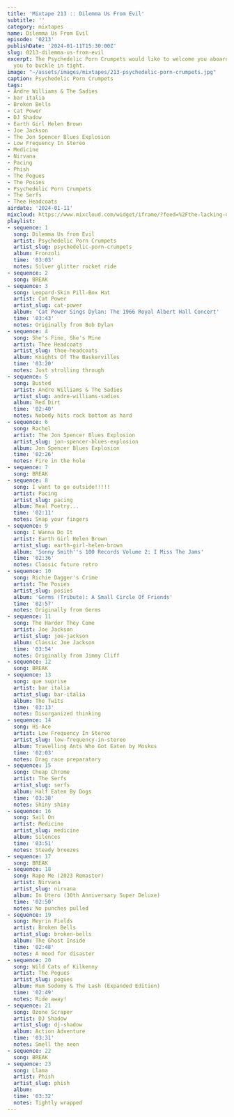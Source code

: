 ```yaml
---
title: 'Mixtape 213 :: Dilemma Us From Evil'
subtitle: ''
category: mixtapes
name: Dilemma Us From Evil
episode: '0213'
publishDate: '2024-01-11T15:30:00Z'
slug: 0213-dilemma-us-from-evil
excerpt: The Psychedelic Porn Crumpets would like to welcome you aboard and advise
  you to buckle in tight.
image: "~/assets/images/mixtapes/213-psychedelic-porn-crumpets.jpg"
caption: Psychedelic Porn Crumpets
tags:
- Andre Williams & The Sadies
- bar italia
- Broken Bells
- Cat Power
- DJ Shadow
- Earth Girl Helen Brown
- Joe Jackson
- The Jon Spencer Blues Explosion
- Low Frequency In Stereo
- Medicine
- Nirvana
- Pacing
- Phish
- The Pogues
- The Posies
- Psychedelic Porn Crumpets
- The Serfs
- Thee Headcoats
airdate: '2024-01-11'
mixcloud: https://www.mixcloud.com/widget/iframe/?feed=%2Fthe-lacking-org%2F3jozdv-213-dilemma-us-from-evil%2F&hide_artwork=1&hide_cover=1&light=1
playlist:
- sequence: 1
  song: Dilemma Us from Evil
  artist: Psychedelic Porn Crumpets
  artist_slug: psychedelic-porn-crumpets
  album: Fronzoli
  time: '03:03'
  notes: Silver glitter rocket ride
- sequence: 2
  song: BREAK
- sequence: 3
  song: Leopard-Skin Pill-Box Hat
  artist: Cat Power
  artist_slug: cat-power
  album: 'Cat Power Sings Dylan: The 1966 Royal Albert Hall Concert'
  time: '03:43'
  notes: Originally from Bob Dylan
- sequence: 4
  song: She's Fine, She's Mine
  artist: Thee Headcoats
  artist_slug: thee-headcoats
  album: Knights Of The Baskervilles
  time: '03:20'
  notes: Just strolling through
- sequence: 5
  song: Busted
  artist: Andre Williams & The Sadies
  artist_slug: andre-williams-sadies
  album: Red Dirt
  time: '02:40'
  notes: Nobody hits rock bottom as hard
- sequence: 6
  song: Rachel
  artist: The Jon Spencer Blues Explosion
  artist_slug: jon-spencer-blues-explosion
  album: Jon Spencer Blues Explosion
  time: '02:26'
  notes: Fire in the hole
- sequence: 7
  song: BREAK
- sequence: 8
  song: I want to go outside!!!!!
  artist: Pacing
  artist_slug: pacing
  album: Real Poetry...
  time: '02:11'
  notes: Snap your fingers
- sequence: 9
  song: I Wanna Do It
  artist: Earth Girl Helen Brown
  artist_slug: earth-girl-helen-brown
  album: 'Sonny Smith''s 100 Records Volume 2: I Miss The Jams'
  time: '02:36'
  notes: Classic future retro
- sequence: 10
  song: Richie Dagger's Crime
  artist: The Posies
  artist_slug: posies
  album: 'Germs (Tribute): A Small Circle Of Friends'
  time: '02:57'
  notes: Originally from Germs
- sequence: 11
  song: The Harder They Come
  artist: Joe Jackson
  artist_slug: joe-jackson
  album: Classic Joe Jackson
  time: '03:54'
  notes: Originally from Jimmy Cliff
- sequence: 12
  song: BREAK
- sequence: 13
  song: que suprise
  artist: bar italia
  artist_slug: bar-italia
  album: The Twits
  time: '03:13'
  notes: Disorganized thinking
- sequence: 14
  song: Hi-Ace
  artist: Low Frequency In Stereo
  artist_slug: low-frequency-in-stereo
  album: Travelling Ants Who Got Eaten by Moskus
  time: '02:03'
  notes: Drag race preparatory
- sequence: 15
  song: Cheap Chrome
  artist: The Serfs
  artist_slug: serfs
  album: Half Eaten By Dogs
  time: '03:38'
  notes: Shiny shiny
- sequence: 16
  song: Sail On
  artist: Medicine
  artist_slug: medicine
  album: Silences
  time: '03:51'
  notes: Steady breezes
- sequence: 17
  song: BREAK
- sequence: 18
  song: Rape Me (2023 Remaster)
  artist: Nirvana
  artist_slug: nirvana
  album: In Utero (30th Anniversary Super Deluxe)
  time: '02:50'
  notes: No punches pulled
- sequence: 19
  song: Meyrin Fields
  artist: Broken Bells
  artist_slug: broken-bells
  album: The Ghost Inside
  time: '02:48'
  notes: A mood for disaster
- sequence: 20
  song: Wild Cats of Kilkenny
  artist: The Pogues
  artist_slug: pogues
  album: Rum Sodomy & The Lash (Expanded Edition)
  time: '02:49'
  notes: Ride away!
- sequence: 21
  song: Ozone Scraper
  artist: DJ Shadow
  artist_slug: dj-shadow
  album: Action Adventure
  time: '03:31'
  notes: Smell the neon
- sequence: 22
  song: BREAK
- sequence: 23
  song: Llama
  artist: Phish
  artist_slug: phish
  album:
  time: '03:32'
  notes: Tightly wrapped
---
```


